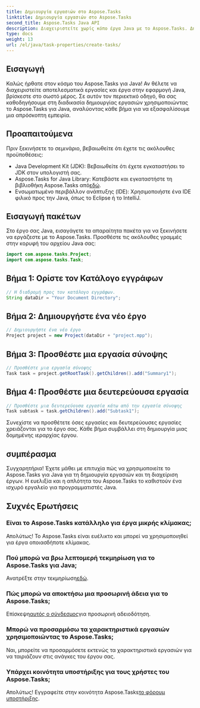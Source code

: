 ```yaml
---
title: Δημιουργία εργασιών στο Aspose.Tasks
linktitle: Δημιουργία εργασιών στο Aspose.Tasks
second_title: Aspose.Tasks Java API
description: Διαχειριστείτε χωρίς κόπο έργα Java με το Aspose.Tasks. Δημιουργήστε εργασίες, δευτερεύουσες εργασίες και πολλά άλλα. Ακολουθήστε τον βήμα προς βήμα οδηγό μας για απρόσκοπτη διαχείριση έργου.
type: docs
weight: 13
url: /el/java/task-properties/create-tasks/
---
```

## Εισαγωγή
Καλώς ήρθατε στον κόσμο του Aspose.Tasks για Java! Αν θέλετε να διαχειριστείτε αποτελεσματικά εργασίες και έργα στην εφαρμογή Java, βρίσκεστε στο σωστό μέρος. Σε αυτόν τον περιεκτικό οδηγό, θα σας καθοδηγήσουμε στη διαδικασία δημιουργίας εργασιών χρησιμοποιώντας το Aspose.Tasks για Java, αναλύοντας κάθε βήμα για να εξασφαλίσουμε μια απρόσκοπτη εμπειρία.
## Προαπαιτούμενα
Πριν ξεκινήσετε το σεμινάριο, βεβαιωθείτε ότι έχετε τις ακόλουθες προϋποθέσεις:
- Java Development Kit (JDK): Βεβαιωθείτε ότι έχετε εγκαταστήσει το JDK στον υπολογιστή σας.
-  Aspose.Tasks for Java Library: Κατεβάστε και εγκαταστήστε τη βιβλιοθήκη Aspose.Tasks από[εδώ](https://releases.aspose.com/tasks/java/).
- Ενσωματωμένο περιβάλλον ανάπτυξης (IDE): Χρησιμοποιήστε ένα IDE φιλικό προς την Java, όπως το Eclipse ή το IntelliJ.
## Εισαγωγή πακέτων
Στο έργο σας Java, εισαγάγετε τα απαραίτητα πακέτα για να ξεκινήσετε να εργάζεστε με το Aspose.Tasks. Προσθέστε τις ακόλουθες γραμμές στην κορυφή του αρχείου Java σας:
```java
import com.aspose.tasks.Project;
import com.aspose.tasks.Task;
```
## Βήμα 1: Ορίστε τον Κατάλογο εγγράφων
```java
// Η διαδρομή προς τον κατάλογο εγγράφων.
String dataDir = "Your Document Directory";
```
## Βήμα 2: Δημιουργήστε ένα νέο έργο
```java
// Δημιουργήστε ένα νέο έργο
Project project = new Project(dataDir + "project.mpp");
```
## Βήμα 3: Προσθέστε μια εργασία σύνοψης
```java
// Προσθέστε μια εργασία σύνοψης
Task task = project.getRootTask().getChildren().add("Summary1");
```
## Βήμα 4: Προσθέστε μια δευτερεύουσα εργασία
```java
// Προσθέστε μια δευτερεύουσα εργασία κάτω από την εργασία σύνοψης
Task subtask = task.getChildren().add("Subtask1");
```
Συνεχίστε να προσθέτετε όσες εργασίες και δευτερεύουσες εργασίες χρειάζονται για το έργο σας. Κάθε βήμα συμβάλλει στη δημιουργία μιας δομημένης ιεραρχίας έργου.
## συμπέρασμα
Συγχαρητήρια! Έχετε μάθει με επιτυχία πώς να χρησιμοποιείτε το Aspose.Tasks για Java για τη δημιουργία εργασιών και τη διαχείριση έργων. Η ευελιξία και η απλότητα του Aspose.Tasks το καθιστούν ένα ισχυρό εργαλείο για προγραμματιστές Java.
## Συχνές Ερωτήσεις
### Είναι το Aspose.Tasks κατάλληλο για έργα μικρής κλίμακας;
Απολύτως! Το Aspose.Tasks είναι ευέλικτο και μπορεί να χρησιμοποιηθεί για έργα οποιασδήποτε κλίμακας.
### Πού μπορώ να βρω λεπτομερή τεκμηρίωση για το Aspose.Tasks για Java;
 Ανατρέξτε στην τεκμηρίωση[εδώ](https://reference.aspose.com/tasks/java/).
### Πώς μπορώ να αποκτήσω μια προσωρινή άδεια για το Aspose.Tasks;
 Επίσκεψη[αυτός ο σύνδεσμος](https://purchase.aspose.com/temporary-license/)για προσωρινή αδειοδότηση.
### Μπορώ να προσαρμόσω τα χαρακτηριστικά εργασιών χρησιμοποιώντας το Aspose.Tasks;
Ναι, μπορείτε να προσαρμόσετε εκτενώς τα χαρακτηριστικά εργασιών για να ταιριάζουν στις ανάγκες του έργου σας.
### Υπάρχει κοινότητα υποστήριξης για τους χρήστες του Aspose.Tasks;
 Απολύτως! Εγγραφείτε στην κοινότητα Aspose.Tasks[το φόρουμ υποστήριξης](https://forum.aspose.com/c/tasks/15).